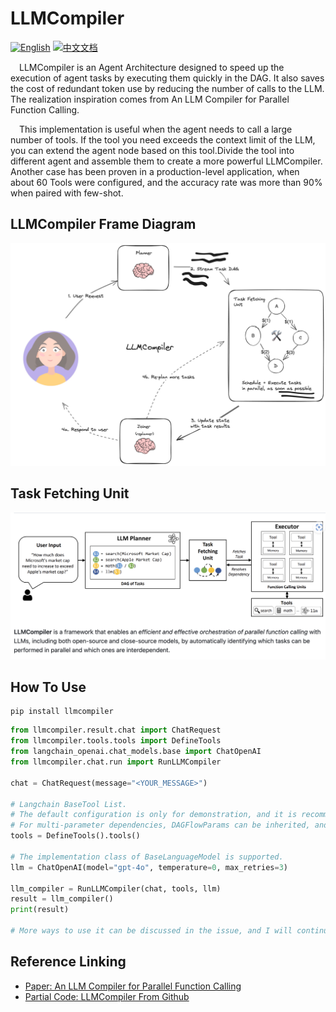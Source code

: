 # LLMCompiler

[![English](https://img.shields.io/badge/English-Click-yellow)](README.md)
[![中文文档](https://img.shields.io/badge/中文文档-点击查看-orange)](README-zh.md)

&emsp;LLMCompiler is an Agent Architecture designed to speed up the execution of agent tasks by executing them quickly
in the DAG. It also saves the cost of redundant token use by reducing the number of calls to the LLM. The realization
inspiration comes from An LLM Compiler for Parallel Function Calling.

&emsp;This implementation is useful when the agent needs to call a large number of tools. If the tool you need exceeds
the context limit of the LLM, you can extend the agent node based on this tool.Divide the tool into different
agent and assemble them to create a more powerful LLMCompiler. Another case has been
proven in a production-level application, when about 60 Tools were configured, and the accuracy rate was more than 90%
when paired with few-shot.

## LLMCompiler Frame Diagram

![LLMCompiler Frame Diagram](images/frame.png)

## Task Fetching Unit

![Task Fetching Unit](images/task-fetch.png)

## How To Use

```shell
pip install llmcompiler
```

```py
from llmcompiler.result.chat import ChatRequest
from llmcompiler.tools.tools import DefineTools
from langchain_openai.chat_models.base import ChatOpenAI
from llmcompiler.chat.run import RunLLMCompiler

chat = ChatRequest(message="<YOUR_MESSAGE>")

# Langchain BaseTool List.
# The default configuration is only for demonstration, and it is recommended to inherit BaseTool to implement Tool, so that you can better control some details. 
# For multi-parameter dependencies, DAGFlowParams can be inherited, and the implementation reference is 'llmcompiler/tools/basetool/fund_basic.py'.
tools = DefineTools().tools()

# The implementation class of BaseLanguageModel is supported.
llm = ChatOpenAI(model="gpt-4o", temperature=0, max_retries=3)

llm_compiler = RunLLMCompiler(chat, tools, llm)
result = llm_compiler()
print(result)

# More ways to use it can be discussed in the issue, and I will continue to improve the documentation in the future.
```

## Reference Linking

- [Paper: An LLM Compiler for Parallel Function Calling](https://arxiv.org/abs/2312.04511)
- [Partial Code: LLMCompiler From Github](https://github.com/langchain-ai/langgraph/blob/main/examples/llm-compiler/LLMCompiler.ipynb)

